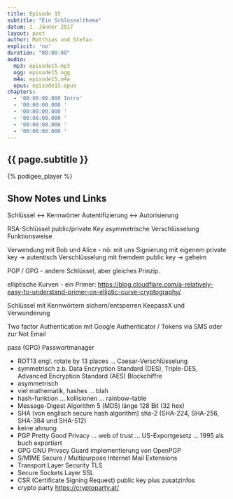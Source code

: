 ```yaml
---
title: Episode 15
subtitle: "Ein Schlüsselthema"
datum: 1. Jänner 2017
layout: post
author: Matthias und Stefan
explicit: 'no'
duration: "00:00:00"
audio:
  mp3: episode15.mp3
  ogg: episode15.ogg
  m4a: episode15.m4a
  opus: episode15.opus
chapters:
  - '00:00:00.000 Intro'
  - '00:00:00.000 '
  - '00:00:00.000 '
  - '00:00:00.000 '
  - '00:00:00.000 '
  - '00:00:00.000 '
---
```


## {{ page.subtitle }}

{% podigee_player %}

## Show Notes und Links

Schlüssel <-> Kennwörter
Autentifizierung <-> Autorisierung

RSA-Schlüssel
public/private Key
asymmetrische Verschlüsselung
Funktionsweise

Verwendung mit Bob und Alice - nö: mit uns
Signierung mit eigenem private key -> autentisch
Verschlüsselung mit fremdem public key -> geheim

PGP / GPG - andere Schlüssel, aber gleiches Prinzip.

elliptische Kurven - ein Primer: https://blog.cloudflare.com/a-relatively-easy-to-understand-primer-on-elliptic-curve-cryptography/

Schlüssel mit Kennwörtern sichern/entsperren
KeepassX und Verwunderung

Two factor Authentication mit Google Authenticator / Tokens via SMS oder zur Not Email

pass (GPG) Passwortmanager

* ROT13 engl. rotate by 13 places ...  Caesar-Verschlüsselung
* symmetrisch z.b. Data Encryption Standard (DES), Triple-DES, Advanced Encryption Standard (AES) Blockchiffre
* asymmetrisch
* viel mathematik, hashes ... blah
* hash-funktion ... kollisionen ... rainbow-table
* Message-Digest Algorithm 5 (MD5) länge 128 Bit (32 hex)
* SHA (von englisch secure hash algorithm) sha-2 (SHA-224, SHA-256, SHA-384 und SHA-512)
* keine ahnung
* PGP  Pretty Good Privacy  ... web of trust  ... US-Exportgesetz ... 1995 als buch exportiert
* GPG GNU Privacy Guard implementierung von OpenPGP 
* S/MIME  Secure / Multipurpose Internet Mail Extensions
* Transport Layer Security TLS
* Secure Sockets Layer SSL
* CSR (Certificate Signing Request) public key plus zusatzinfos
* crypto party https://cryptoparty.at/

